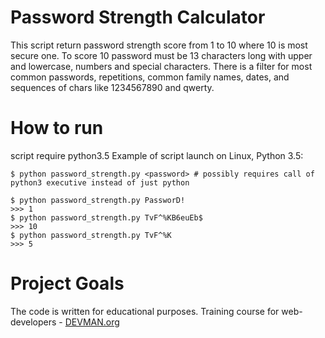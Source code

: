 # Password Strength Calculator

This script return password strength score from 1 to 10 where 10
is most secure one. To score 10 password must be 13 characters long
with upper and lowercase, numbers and special characters.
There is a filter for most common passwords, repetitions,
common family names, dates, and sequences of chars like 1234567890 and
 qwerty.
# How to run

script require python3.5 Example of script launch on Linux, Python 3.5:
```#!bash
$ python password_strength.py <password> # possibly requires call of python3 executive instead of just python

$ python password_strength.py PassworD!
>>> 1
$ python password_strength.py TvF^%KB6euEb$
>>> 10
$ python password_strength.py TvF^%K
>>> 5

```
# Project Goals

The code is written for educational purposes. Training course for web-developers - [DEVMAN.org](https://devman.org)
